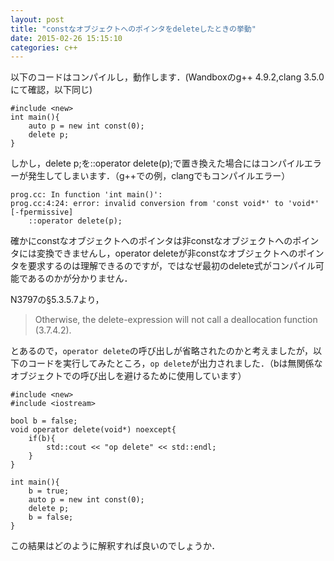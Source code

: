 ```yaml
---
layout: post
title: "constなオブジェクトへのポインタをdeleteしたときの挙動"
date: 2015-02-26 15:15:10
categories: c++
---
```

<p>以下のコードはコンパイルし，動作します．(Wandboxのg++ 4.9.2,clang 3.5.0にて確認，以下同じ)</p>

<pre><code>#include &lt;new&gt;
int main(){
    auto p = new int const(0);
    delete p;
}
</code></pre>

<p>しかし，delete p;を::operator delete(p);で置き換えた場合にはコンパイルエラーが発生してしまいます．（g++での例，clangでもコンパイルエラー）</p>

<pre><code>prog.cc: In function 'int main()': 
prog.cc:4:24: error: invalid conversion from 'const void*' to 'void*' [-fpermissive] 
    ::operator delete(p);
</code></pre>

<p>確かにconstなオブジェクトへのポインタは非constなオブジェクトへのポインタには変換できませんし，operator deleteが非constなオブジェクトへのポインタを要求するのは理解できるのですが，ではなぜ最初のdelete式がコンパイル可能であるのかが分かりません．</p>

<p>N3797の§5.3.5.7より，</p>

<blockquote>
  <p>Otherwise, the delete-expression will not call a deallocation function (3.7.4.2).</p>
</blockquote>

<p>とあるので，<code>operator delete</code>の呼び出しが省略されたのかと考えましたが，以下のコードを実行してみたところ，<code>op delete</code>が出力されました．（bは無関係なオブジェクトでの呼び出しを避けるために使用しています）</p>

<pre><code>#include &lt;new&gt;
#include &lt;iostream&gt;

bool b = false;
void operator delete(void*) noexcept{
    if(b){
        std::cout &lt;&lt; "op delete" &lt;&lt; std::endl;
    }
}

int main(){
    b = true;
    auto p = new int const(0);
    delete p;
    b = false;
}
</code></pre>

<p>この結果はどのように解釈すれば良いのでしょうか．</p>
